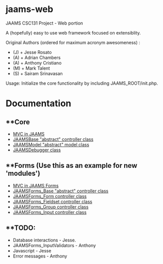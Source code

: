 jaams-web
=========

JAAMS CSC131 Project - Web portion

A (hopefully) easy to use web framework focused on extensiblity.

Original Authors (ordered for maximum acronym awesomeness) :
- (J) + Jesse Rosato
- (A) + Adrian Chambers
- (A) + Anthony Cristiano
- (M) + Mark Talent
- (S) + Sairam Srinavasan

Usage:
Initialize the core functionality by including JAAMS_ROOT/init.php.


Documentation
=============

**Core
------
- <a href="core/Documentation/JAAMS_MVC.png">MVC in JAAMS</a>
- <a href="core/Documentation/JAAMSBase.htm">JAAMSBase "abstract" controller class</a>
- <a href="core/Documentation/JAAMSModel.htm">JAAMSModel "abstract" model class</a>
- <a href="core/Documentation/JAAMSDebugger.htm">JAAMSDebugger class</a>

**Forms (Use this as an example for new 'modules')
--------------------------------------------------
- <a href="forms/Documentation/JAAMSForms_MVC.png">MVC in JAAMS Forms</a>
- <a href="forms/Documentation/JAAMSForms_Base.htm">JAAMSForms_Base "abstract" controller class</a>
- <a href="forms/Documentation/JAAMSForms_Form.htm">JAAMSForms_Form controller class</a>
- <a href="forms/Documentation/JAAMSForms_Fieldset.htm">JAAMSForms_Fieldset controller class</a>
- <a href="forms/Documentation/JAAMSForms_Group.htm">JAAMSForms_Group controller class</a>
- <a href="forms/Documentation/JAAMSForms_Input.htm">JAAMSForms_Input controller class</a>

**TODO:
---------------------------------------
- Database interactions			- Jesse.
- JAAMSForms_InputValidators	- Anthony
- Javascript					- Jesse
- Error messages				- Anthony
